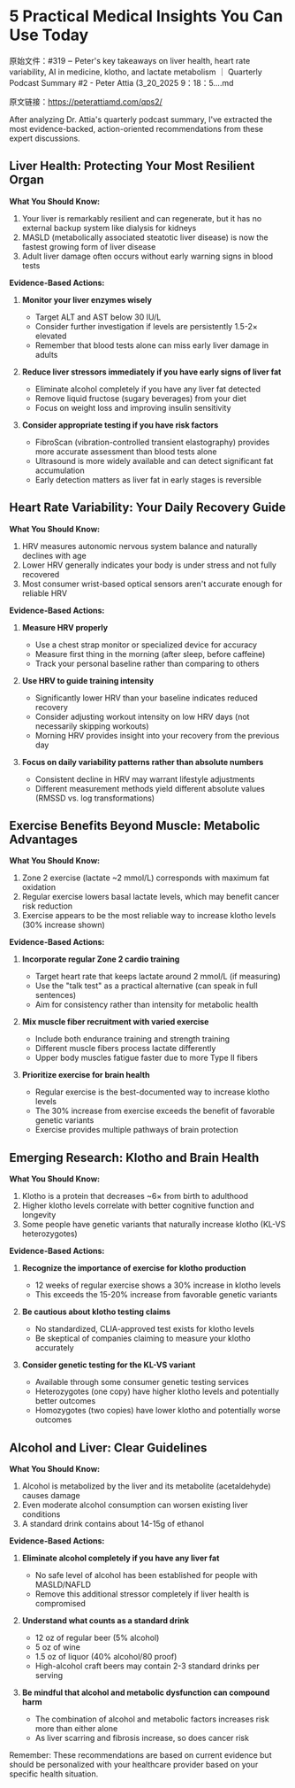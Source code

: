 # 5 Practical Medical Insights You Can Use Today

原始文件：#319 ‒ Peter's key takeaways on liver health, heart rate variability, AI in medicine, klotho, and lactate metabolism ｜ Quarterly Podcast Summary #2 - Peter Attia (3_20_2025 9：18：5….md

原文链接：https://peterattiamd.com/qps2/

After analyzing Dr. Attia's quarterly podcast summary, I've extracted the most evidence-backed, action-oriented recommendations from these expert discussions.

## Liver Health: Protecting Your Most Resilient Organ

**What You Should Know:**
1. Your liver is remarkably resilient and can regenerate, but it has no external backup system like dialysis for kidneys
2. MASLD (metabolically associated steatotic liver disease) is now the fastest growing form of liver disease
3. Adult liver damage often occurs without early warning signs in blood tests

**Evidence-Based Actions:**
1. **Monitor your liver enzymes wisely**
   - Target ALT and AST below 30 IU/L
   - Consider further investigation if levels are persistently 1.5-2× elevated
   - Remember that blood tests alone can miss early liver damage in adults

2. **Reduce liver stressors immediately if you have early signs of liver fat**
   - Eliminate alcohol completely if you have any liver fat detected
   - Remove liquid fructose (sugary beverages) from your diet
   - Focus on weight loss and improving insulin sensitivity

3. **Consider appropriate testing if you have risk factors**
   - FibroScan (vibration-controlled transient elastography) provides more accurate assessment than blood tests alone
   - Ultrasound is more widely available and can detect significant fat accumulation
   - Early detection matters as liver fat in early stages is reversible

## Heart Rate Variability: Your Daily Recovery Guide

**What You Should Know:**
1. HRV measures autonomic nervous system balance and naturally declines with age
2. Lower HRV generally indicates your body is under stress and not fully recovered
3. Most consumer wrist-based optical sensors aren't accurate enough for reliable HRV

**Evidence-Based Actions:**
1. **Measure HRV properly**
   - Use a chest strap monitor or specialized device for accuracy
   - Measure first thing in the morning (after sleep, before caffeine)
   - Track your personal baseline rather than comparing to others

2. **Use HRV to guide training intensity**
   - Significantly lower HRV than your baseline indicates reduced recovery
   - Consider adjusting workout intensity on low HRV days (not necessarily skipping workouts)
   - Morning HRV provides insight into your recovery from the previous day

3. **Focus on daily variability patterns rather than absolute numbers**
   - Consistent decline in HRV may warrant lifestyle adjustments
   - Different measurement methods yield different absolute values (RMSSD vs. log transformations)

## Exercise Benefits Beyond Muscle: Metabolic Advantages

**What You Should Know:**
1. Zone 2 exercise (lactate ~2 mmol/L) corresponds with maximum fat oxidation
2. Regular exercise lowers basal lactate levels, which may benefit cancer risk reduction
3. Exercise appears to be the most reliable way to increase klotho levels (30% increase shown)

**Evidence-Based Actions:**
1. **Incorporate regular Zone 2 cardio training**
   - Target heart rate that keeps lactate around 2 mmol/L (if measuring)
   - Use the "talk test" as a practical alternative (can speak in full sentences)
   - Aim for consistency rather than intensity for metabolic health

2. **Mix muscle fiber recruitment with varied exercise**
   - Include both endurance training and strength training
   - Different muscle fibers process lactate differently
   - Upper body muscles fatigue faster due to more Type II fibers

3. **Prioritize exercise for brain health**
   - Regular exercise is the best-documented way to increase klotho levels
   - The 30% increase from exercise exceeds the benefit of favorable genetic variants
   - Exercise provides multiple pathways of brain protection

## Emerging Research: Klotho and Brain Health

**What You Should Know:**
1. Klotho is a protein that decreases ~6× from birth to adulthood
2. Higher klotho levels correlate with better cognitive function and longevity
3. Some people have genetic variants that naturally increase klotho (KL-VS heterozygotes)

**Evidence-Based Actions:**
1. **Recognize the importance of exercise for klotho production**
   - 12 weeks of regular exercise shows a 30% increase in klotho levels
   - This exceeds the 15-20% increase from favorable genetic variants

2. **Be cautious about klotho testing claims**
   - No standardized, CLIA-approved test exists for klotho levels
   - Be skeptical of companies claiming to measure your klotho accurately

3. **Consider genetic testing for the KL-VS variant**
   - Available through some consumer genetic testing services
   - Heterozygotes (one copy) have higher klotho levels and potentially better outcomes
   - Homozygotes (two copies) have lower klotho and potentially worse outcomes

## Alcohol and Liver: Clear Guidelines

**What You Should Know:**
1. Alcohol is metabolized by the liver and its metabolite (acetaldehyde) causes damage
2. Even moderate alcohol consumption can worsen existing liver conditions
3. A standard drink contains about 14-15g of ethanol

**Evidence-Based Actions:**
1. **Eliminate alcohol completely if you have any liver fat**
   - No safe level of alcohol has been established for people with MASLD/NAFLD
   - Remove this additional stressor completely if liver health is compromised

2. **Understand what counts as a standard drink**
   - 12 oz of regular beer (5% alcohol)
   - 5 oz of wine
   - 1.5 oz of liquor (40% alcohol/80 proof)
   - High-alcohol craft beers may contain 2-3 standard drinks per serving

3. **Be mindful that alcohol and metabolic dysfunction can compound harm**
   - The combination of alcohol and metabolic factors increases risk more than either alone
   - As liver scarring and fibrosis increase, so does cancer risk

Remember: These recommendations are based on current evidence but should be personalized with your healthcare provider based on your specific health situation.